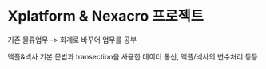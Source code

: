# Xplatform & Nexacro 프로젝트

기존 물류업무 -> 회계로 바꾸어 업무를 공부

액플&넥사 기본 문법과 transection을 사용한 데이터 통신, 액플/넥사의 변수처리 등등
